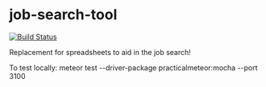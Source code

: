 # job-search-tool
[![Build Status](https://travis-ci.org/mfaywu/job-search-tool.svg?branch=master)](https://travis-ci.org/mfaywu/job-search-tool)


Replacement for spreadsheets to aid in the job search!

To test locally: 
meteor test --driver-package practicalmeteor:mocha --port 3100